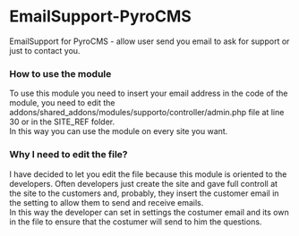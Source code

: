 EmailSupport-PyroCMS
====================

EmailSupport for PyroCMS - allow user send you email to ask for support or just to contact you.

<h3>How to use the module</h3>
<p>
	To use this module you need to insert your email address in the code of  the module, you need to edit the addons/shared_addons/modules/supporto/controller/admin.php file at line 30 or in the SITE_REF folder.
	<br>
	In this way you can use the module on every site you want.
</p>
<h3>Why I need to edit the file?</h3>
<p>
	I have decided to let you edit the file because this module is oriented to the developers. Often developers just create the site and gave full controll at the site to the customers and, probably, they insert the customer email in the setting to allow them to send and receive emails.
	<br>
	In this way the developer can set in settings the costumer email and its own in the file to ensure that the costumer will send to him the questions.
</p>